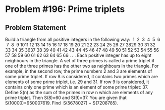# Problem #196: Prime triplets 

## Problem Statement 

Build a triangle from all positive integers in the following way:
 1
 2  3
 4  5  6
 7  8  9 1011 12 13 14 15
16 17 18 19 20 21
22 23 24 25 26 27 2829 30 31 32 33 34 35 3637 38 39 40 41 42 43 44 45
46 47 48 49 50 51 52 53 54 55
56 57 58 59 60 61 62 63 64 65 66
. . .
Each positive integer has up to eight neighbours in the triangle.
A set of three primes is called a prime triplet if one of the three primes has the other two as neighbours in the triangle.
For example, in the second row, the prime numbers 2 and 3 are elements of some prime triplet.
If row 8 is considered, it contains two primes which are elements of some prime triplet, i.e. 29 and 31.
If row 9 is considered, it contains only one prime which is an element of some prime triplet: 37.
Define S(n) as the sum of the primes in row n which are elements of any prime triplet.
Then S(8)=60 and S(9)=37.
You are given that S(10000)=950007619.
Find  S(5678027) + S(7208785).
